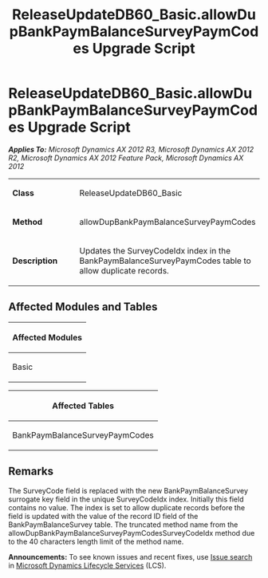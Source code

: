 ﻿---
title: ReleaseUpdateDB60_Basic.allowDupBankPaymBalanceSurveyPaymCodes Upgrade Script
TOCTitle: ReleaseUpdateDB60_Basic.allowDupBankPaymBalanceSurveyPaymCodes Upgrade Script
ms:assetid: 93d72047-f47a-0af2-6307-dbe8f36c4827
ms:mtpsurl: https://msdn.microsoft.com/en-us/library/JJ686127(v=AX.60)
ms:contentKeyID: 49709831
ms.date: 05/18/2015
mtps_version: v=AX.60
---

# ReleaseUpdateDB60\_Basic.allowDupBankPaymBalanceSurveyPaymCodes Upgrade Script 


_**Applies To:** Microsoft Dynamics AX 2012 R3, Microsoft Dynamics AX 2012 R2, Microsoft Dynamics AX 2012 Feature Pack, Microsoft Dynamics AX 2012_

<table>
<colgroup>
<col style="width: 50%" />
<col style="width: 50%" />
</colgroup>
<tbody>
<tr class="odd">
<td><p><strong>Class</strong></p></td>
<td><p>ReleaseUpdateDB60_Basic</p></td>
</tr>
<tr class="even">
<td><p><strong>Method</strong></p></td>
<td><p>allowDupBankPaymBalanceSurveyPaymCodes</p></td>
</tr>
<tr class="odd">
<td><p><strong>Description</strong></p></td>
<td><p>Updates the SurveyCodeIdx index in the BankPaymBalanceSurveyPaymCodes table to allow duplicate records.</p></td>
</tr>
</tbody>
</table>


## Affected Modules and Tables

<table>
<colgroup>
<col style="width: 100%" />
</colgroup>
<thead>
<tr class="header">
<th><p>Affected Modules</p></th>
</tr>
</thead>
<tbody>
<tr class="odd">
<td><p>Basic</p></td>
</tr>
</tbody>
</table>


<table>
<colgroup>
<col style="width: 100%" />
</colgroup>
<thead>
<tr class="header">
<th><p>Affected Tables</p></th>
</tr>
</thead>
<tbody>
<tr class="odd">
<td><p>BankPaymBalanceSurveyPaymCodes</p></td>
</tr>
</tbody>
</table>


## Remarks

The SurveyCode field is replaced with the new BankPaymBalanceSurvey surrogate key field in the unique SurveyCodeIdx index. Initially this field contains no value. The index is set to allow duplicate records before the field is updated with the value of the record ID field of the BankPaymBalanceSurvey table. The truncated method name from the allowDupBankPaymBalanceSurveyPaymCodesSurveyCodeIdx method due to the 40 characters length limit of the method name.

  
**Announcements:** To see known issues and recent fixes, use [Issue search](http://go.microsoft.com/fwlink/?linkid=389258) in [Microsoft Dynamics Lifecycle Services](http://go.microsoft.com/fwlink/?linkid=306505) (LCS).

